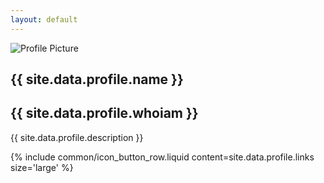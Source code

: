 ```yaml
---
layout: default
---
```

<section class="container centered home">
    <div class="about">
        <img class="profile-img" src="{{ site.data.profile.profile_image }}" alt="Profile Picture">
        <h1>{{ site.data.profile.name }}</h1>
        <h2>{{ site.data.profile.whoiam }}</h2>
        <p>{{ site.data.profile.description }}</p>
        {% include common/icon_button_row.liquid content=site.data.profile.links size='large' %}
    </div>
</section>